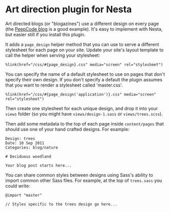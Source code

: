 # Art direction plugin for Nesta

Art directed blogs (or "blogazines") use a different design on every
page (the [PeepCode blog][] is a good example). It's easy to implement
with Nesta, but easier still if you install this plugin.

[PeepCode blog]: http://blog.peepcode.com/archives

It adds a `page_design` helper method that you can use to serve a
different stylesheet for each page on your site. Update your site's
layout template to call the helper when serving your stylesheet:

    %link(href="/css/#{page_design}.css" media="screen" rel="stylesheet")

You can specify the name of a default stylesheet to use on pages that
don't specify their own design. If you don't specify a default the
plugin assumes that you want to render a stylesheet called 'master.css'.

    %link(href="/css/#{page_design('application')}.css" media="screen" rel="stylesheet")

Then create one stylesheet for each unique design, and drop it into your
`views` folder (so you might have `views/design-1.sass` or
`views/trees.scss`).

Then add some metadata to the top of each page inside `content/pages`
that should use one of your hand crafted designs. For example:

    Design: trees
    Date: 10 Sep 2011
    Categories: blog/nature

    # Deciduous woodland

    Your blog post starts here...

You can share common styles between designs using Sass's ability to import
common other Sass files. For example, at the top of `trees.sass` you
could write:

    @import "master"

    // Styles specific to the trees design go here...
